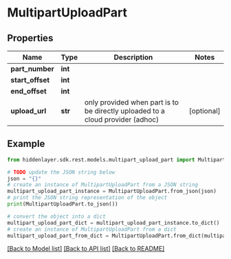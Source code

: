 # MultipartUploadPart


## Properties

Name | Type | Description | Notes
------------ | ------------- | ------------- | -------------
**part_number** | **int** |  | 
**start_offset** | **int** |  | 
**end_offset** | **int** |  | 
**upload_url** | **str** | only provided when part is to be directly uploaded to a cloud provider (adhoc) | [optional] 

## Example

```python
from hiddenlayer.sdk.rest.models.multipart_upload_part import MultipartUploadPart

# TODO update the JSON string below
json = "{}"
# create an instance of MultipartUploadPart from a JSON string
multipart_upload_part_instance = MultipartUploadPart.from_json(json)
# print the JSON string representation of the object
print(MultipartUploadPart.to_json())

# convert the object into a dict
multipart_upload_part_dict = multipart_upload_part_instance.to_dict()
# create an instance of MultipartUploadPart from a dict
multipart_upload_part_from_dict = MultipartUploadPart.from_dict(multipart_upload_part_dict)
```
[[Back to Model list]](../README.md#documentation-for-models) [[Back to API list]](../README.md#documentation-for-api-endpoints) [[Back to README]](../README.md)


